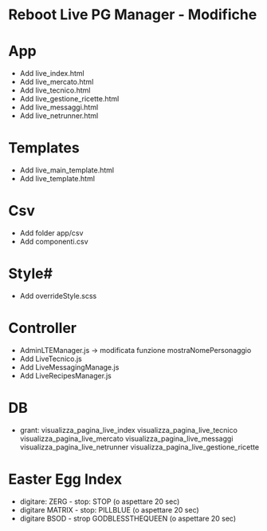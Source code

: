 # Reboot Live PG Manager - Modifiche

# App #

* Add live_index.html
* Add live_mercato.html
* Add live_tecnico.html
* Add live_gestione_ricette.html
* Add live_messaggi.html
* Add live_netrunner.html


# Templates #
* Add live_main_template.html
* Add live_template.html

# Csv #
* Add folder app/csv
* Add componenti.csv

# Style#
* Add overrideStyle.scss

# Controller #
* AdminLTEManager.js -> modificata funzione mostraNomePersonaggio
* Add LiveTecnico.js
* Add LiveMessagingManage.js
* Add LiveRecipesManager.js

# DB #
* grant: 
        visualizza_pagina_live_index
        visualizza_pagina_live_tecnico
        visualizza_pagina_live_mercato
        visualizza_pagina_live_messaggi
        visualizza_pagina_live_netrunner
        visualizza_pagina_live_gestione_ricette

# Easter Egg  Index #
* digitare: ZERG - stop: STOP (o aspettare 20 sec)
* digitare MATRIX - stop: PILLBLUE  (o aspettare 20 sec)
* digitare BSOD - strop GODBLESSTHEQUEEN   (o aspettare 20 sec)